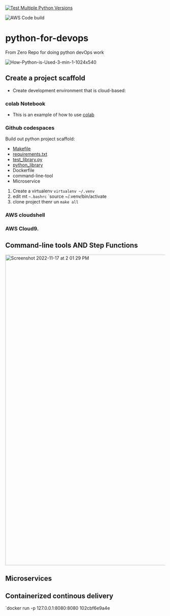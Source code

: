 [![Test Multiple Python Versions](https://github.com/127-0-0-vvk/python-for-devops/actions/workflows/main.yml/badge.svg)](https://github.com/127-0-0-vvk/python-for-devops/actions/workflows/main.yml)


![AWS Code build](https://codebuild.us-east-1.amazonaws.com/badges?uuid=eyJlbmNyeXB0ZWREYXRhIjoidDZQYnRZQTN1Yis2alFuZ04xTU9yU0lvRmNpN3FwMVlFeXlxMGk5cG15L3RLVFkvc2d3bjZUalZMQzlIN1hqL0UwZEhQU0N3cHZ6dFNLK2NKbEw2cDRzPSIsIml2UGFyYW1ldGVyU3BlYyI6IjJNUVo1YzUxNjF1WlVpTXkiLCJtYXRlcmlhbFNldFNlcmlhbCI6MX0%3D&branch=main)

# python-for-devops
From Zero Repo for doing python devOps work


![How-Python-is-Used-3-min-1-1024x540](https://user-images.githubusercontent.com/41470324/202312569-d1ab830a-e708-4b26-b44f-767d1bd0cf52.jpg)

## Create a  project scaffold 

* Create development environment that is cloud-based: 

### colab Notebook 
* This is an example of how to use [colab](https://github.com/127-0-0-vvk/python-for-devops/blob/main/getting_started_python.ipynb)

### Github codespaces

Build out python project scaffold:

* [Makefile](https://github.com/127-0-0-vvk/python-for-devops/blob/main/Makefile)
* [requirements.txt](https://github.com/127-0-0-vvk/python-for-devops/blob/main/requirements.txt)
* [test_library.py](https://github.com/127-0-0-vvk/python-for-devops/blob/main/test_devopslib.py)
* [python_library](https://github.com/127-0-0-vvk/python-for-devops/tree/main/devopslib)
* Dockerfile
* command-line-tool
* Microservice

1. Create a virtualenv `virtualenv ~/.venv`
2. edit mt `~.bashrc` `source ~/.venv/bin/activate
3. clone project thenr un `make all`


### AWS cloudshell 
### AWS Cloud9. 

## Command-line tools AND Step Functions

<img width="977" alt="Screenshot 2022-11-17 at 2 01 29 PM" src="https://user-images.githubusercontent.com/41470324/202535229-ebb95426-ffaf-4b0e-ad2e-7cb014178208.png">



## Microservices

## Containerized continous delivery

`docker run -p 127.0.0.1:8080:8080 102cbf6e9a4e
